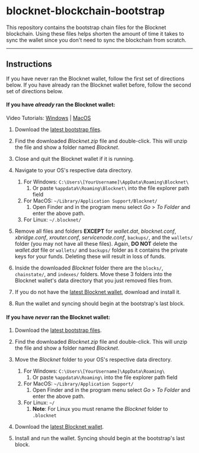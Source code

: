 # blocknet-blockchain-bootstrap

This repository contains the bootstrap chain files for the Blocknet blockchain. Using these files helps shorten the amount of time it takes to sync the wallet since you don't need to sync the blockchain from scratch.

---

## Instructions
If you have never ran the Blocknet wallet, follow the first set of directions below. If you have already ran the Blocknet wallet before, follow the second set of directions below.

#### If you have *already* ran the Blocknet wallet:

Video Tutorials: [Windows](https://www.youtube.com/watch?v=66o0fQ0sHxQ) | [MacOS](https://www.youtube.com/watch?v=kTJ-YBdHrtM)

1. Download the [latest bootstrap files](https://github.com/blocknetdx/blocknet-blockchain-bootstrap/releases/download/v4.0/Blocknet.zip).
1. Find the downloaded *Blocknet.zip* file and double-click. This will unzip the file and show a folder named *Blocknet*.
1. Close and quit the Blocknet wallet if it is running.
1. Navigate to your OS's respective data directory.

	1. For Windows: `C:\Users\[YourUsername]\AppData\Roaming\Blocknet\`
		1. Or paste `%appdata%\Roaming\Blocknet\` into the file explorer path field
	1. For MacOS: `~/Library/Application Support/Blocknet/`
		1. Open Finder and in the program menu select *Go* > *To Folder* and enter the above path.
	1. For Linux: `~/.blocknet/`
1. Remove all files and folders **EXCEPT** for *wallet.dat*, *blocknet.conf*, *xbridge.conf*, *xrouter.conf*, *servicenode.conf*, `backups/`, and the `wallets/` folder (you may not have all these files). Again, **DO NOT** delete the *wallet.dat* file or `wallets/` and `backups/` folder as it contains the private keys for your funds. Deleting these will result in loss of funds.
1. Inside the downloaded *Blocknet* folder there are the `blocks/`, `chainstate/`, and `indexes/` folders. Move these 3 folders into the Blocknet wallet's data directory that you just removed files from.
1. If you do not have the [latest Blocknet wallet](https://blocknet.co/#downloads), download and install it.
1. Run the wallet and syncing should begin at the bootstrap's last block.

#### If you have *never* ran the Blocknet wallet:

1. Download the [latest bootstrap files](https://github.com/blocknetdx/blocknet-blockchain-bootstrap/releases/download/v4.0/Blocknet.zip).
1. Find the downloaded *Blocknet.zip* file and double-click. This will unzip the file and show a folder named *Blocknet*.
1. Move the *Blocknet* folder to your OS's respective data directory.

	1. For Windows: `C:\Users\[YourUsername]\AppData\Roaming\`
		1. Or paste `%appdata%\Roaming\` into the file explorer path field
	1. For MacOS: `~/Library/Application Support/`
		1. Open Finder and in the program menu select *Go* > *To Folder* and enter the above path.
	1. For Linux: `~/`
		1. **Note**: For Linux you must rename the *Blocknet* folder to `.blocknet`
1. Download the [latest Blocknet wallet](https://blocknet.co/#downloads).
1. Install and run the wallet. Syncing should begin at the bootstrap's last block.
